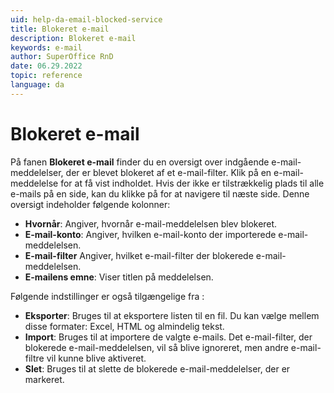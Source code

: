 ```yaml
---
uid: help-da-email-blocked-service
title: Blokeret e-mail
description: Blokeret e-mail
keywords: e-mail
author: SuperOffice RnD
date: 06.29.2022
topic: reference
language: da
---
```


# Blokeret e-mail

På fanen **Blokeret e-mail** finder du en oversigt over indgående e-mail-meddelelser, der er blevet blokeret af et e-mail-filter. Klik på en e-mail-meddelelse for at få vist indholdet. Hvis der ikke er tilstrækkelig plads til alle e-mails på en side, kan du klikke på <i class="ph ph-arrow-right" aria-label="Arrow right"></i> for at navigere til næste side. Denne oversigt indeholder følgende kolonner:

* **Hvornår**: Angiver, hvornår e-mail-meddelelsen blev blokeret.
* **E-mail-konto**: Angiver, hvilken e-mail-konto der importerede e-mail-meddelelsen.
* **E-mail-filter** Angiver, hvilket e-mail-filter der blokerede e-mail-meddelelsen.
* **E-mailens emne**: Viser titlen på meddelelsen.

Følgende indstillinger er også tilgængelige fra <i class="ph ph-dots-three-circle-vertical" aria-label="Task menu"></i>:

* **Eksporter**: Bruges til at eksportere listen til en fil. Du kan vælge mellem disse formater: Excel, HTML og almindelig tekst.
* **Import**: Bruges til at importere de valgte e-mails. Det e-mail-filter, der blokerede e-mail-meddelelsen, vil så blive ignoreret, men andre e-mail-filtre vil kunne blive aktiveret.
* **Slet**: Bruges til at slette de blokerede e-mail-meddelelser, der er markeret.
